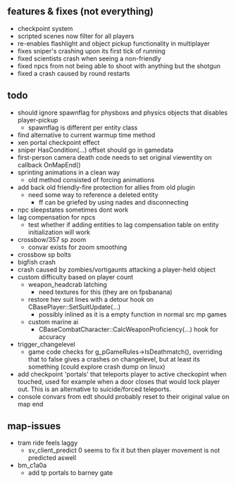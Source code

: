 ## features & fixes (not everything)
- checkpoint system
- scripted scenes now filter for all players
- re-enables flashlight and object pickup functionality in multiplayer
- fixes sniper's crashing upon its first tick of running
- fixed scientists crash when seeing a non-friendly
- fixed npcs from not being able to shoot with anything but the shotgun
- fixed a crash caused by round restarts

## todo
- should ignore spawnflag for physboxs and physics objects that disables player-pickup
	- spawnflag is different per entity class
- find alternative to current warmup time method
- xen portal checkpoint effect
- sniper HasCondition(...) offset should go in gamedata
- first-person camera death code needs to set original viewentity on callback OnMapEnd()
- sprinting animations in a clean way
	- old method consisted of forcing animations
- add back old friendly-fire protection for allies from old plugin
	- need some way to reference a deleted entity
		- ff can be griefed by using nades and disconnecting
- npc sleepstates sometimes dont work
- lag compensation for npcs
	- test whether if adding entities to lag compensation table on entity initialization will work
- crossbow/357 sp zoom
	- convar exists for zoom smoothing
- crossbow sp bolts
- bigfish crash
- crash caused by zombies/vortigaunts attacking a player-held object
- custom difficulty based on player count
	- weapon_headcrab latching
		- need textures for this (they are on fpsbanana)
	- restore hev suit lines with a detour hook on CBasePlayer::SetSuitUpdate(...)
		- possibly inlined as it is a empty function in normal src mp games
	- custom marine ai
		- CBaseCombatCharacter::CalcWeaponProficiency(...) hook for accuracy
- trigger_changelevel
	- game code checks for g_pGameRules->IsDeathmatch(), overriding that to false gives a crashes on changelevel, but at least its something (could explore crash dump on linux)
- add checkpoint 'portals' that teleports player to active checkopint when touched, used for example when a door closes that would lock player out. This is an alternative to suicide/forced teleports.
- console convars from edt should probably reset to their original value on map end

## map-issues
- tram ride feels laggy
	- sv_client_predict 0 seems to fix it but then player movement is not predicted aswell
- bm_c1a0a
	- add tp portals to barney gate